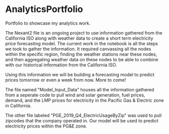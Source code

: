 # AnalyticsPortfolio
Portfolio to showcase my analytics work.

The Nexant2 file is an ongoing project to use information gathered from the California ISO along with weather data 
to create a short term electricity price forecasting model. The current work in the notebook is all the steps we took to gather
the information. It required canvassing all the nodes within the specific region, finding the weather stations near these nodes,
and then aggregating weather data on these nodes to be able to combine with our historical information from the California ISO.

Using this information we will be building a forecasting model to predict prices tomorrow or even a week from now. More to come!

The file named "Model_Input_Data" houses all the information gathered from a seperate code to pull wind and solar generation,
fuel prices, demand, and the LMP prices for electricity in the Pacific Gas & Electric zone in California. 

The other file labeled "PGE_2019_Q4_ElectricUsageByZip" was used to pull zipcodes that the company operated in. Our model will be 
used to predict electricity prices within the PG&E zone.
